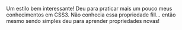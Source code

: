 Um estilo bem interessante! Deu para praticar mais um pouco meus conhecimentos em CSS3. Não conhecia essa propriedade fill... então mesmo sendo simples deu para aprender propriedades novas!
